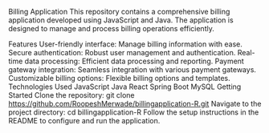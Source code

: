 Billing Application
This repository contains a comprehensive billing application developed using JavaScript and Java. The application is designed to manage and process billing operations efficiently.

Features
User-friendly interface: Manage billing information with ease.
Secure authentication: Robust user management and authentication.
Real-time data processing: Efficient data processing and reporting.
Payment gateway integration: Seamless integration with various payment gateways.
Customizable billing options: Flexible billing options and templates.
Technologies Used
JavaScript
Java
React
Spring Boot
MySQL
Getting Started
Clone the repository:
git clone https://github.com/RoopeshMerwade/billingapplication-R.git
Navigate to the project directory:
cd billingapplication-R
Follow the setup instructions in the README to configure and run the application.
